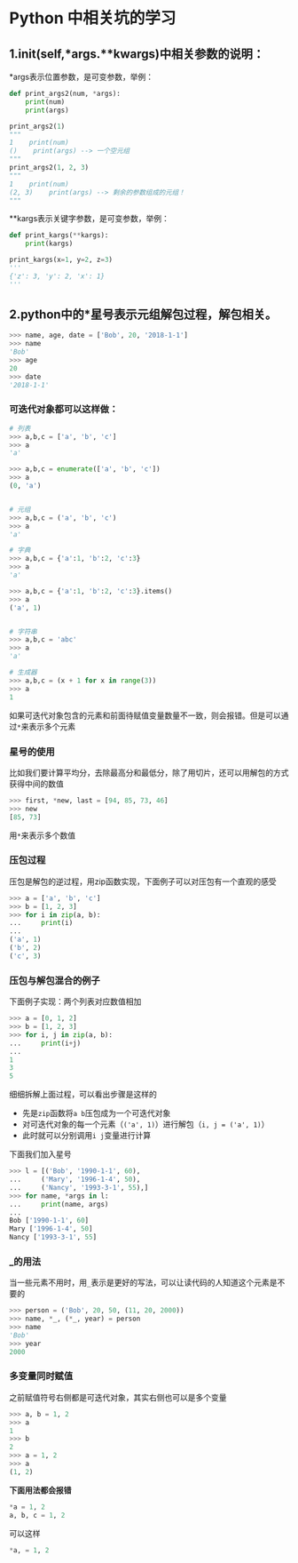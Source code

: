 # Python 中相关坑的学习

## 1.__init__(self,*args.**kwargs)中相关参数的说明：

*args表示位置参数，是可变参数，举例：

```python
def print_args2(num, *args):
    print(num)
    print(args)

print_args2(1)
"""
1    print(num)
()    print(args) --> 一个空元组
"""
print_args2(1, 2, 3)
"""
1    print(num)
(2, 3)    print(args) --> 剩余的参数组成的元组！
"""
```

**kargs表示关键字参数，是可变参数，举例：

```python
def print_kargs(**kargs):
    print(kargs)

print_kargs(x=1, y=2, z=3)
'''
{'z': 3, 'y': 2, 'x': 1}
'''
```

## 2.python中的\*星号表示元组解包过程，解包相关。

```python
>>> name, age, date = ['Bob', 20, '2018-1-1']
>>> name
'Bob'
>>> age
20
>>> date
'2018-1-1'
```

### **可迭代对象都可以这样做**：

```python
# 列表
>>> a,b,c = ['a', 'b', 'c']
>>> a
'a'

>>> a,b,c = enumerate(['a', 'b', 'c'])
>>> a
(0, 'a')


# 元组
>>> a,b,c = ('a', 'b', 'c')
>>> a
'a'

# 字典
>>> a,b,c = {'a':1, 'b':2, 'c':3}
>>> a
'a'

>>> a,b,c = {'a':1, 'b':2, 'c':3}.items()
>>> a
('a', 1)


# 字符串
>>> a,b,c = 'abc'
>>> a
'a'

# 生成器
>>> a,b,c = (x + 1 for x in range(3))
>>> a
1
```

如果可迭代对象包含的元素和前面待赋值变量数量不一致，则会报错。但是可以通过`*`来表示多个元素

### **星号的使用**

比如我们要计算平均分，去除最高分和最低分，除了用切片，还可以用解包的方式获得中间的数值

```python
>>> first, *new, last = [94, 85, 73, 46]
>>> new
[85, 73]
```

用`*`来表示多个数值

### **压包过程**

压包是解包的逆过程，用zip函数实现，下面例子可以对压包有一个直观的感受

```python
>>> a = ['a', 'b', 'c']
>>> b = [1, 2, 3]
>>> for i in zip(a, b):
...     print(i)
...
('a', 1)
('b', 2)
('c', 3)
```

### **压包与解包混合的例子**

下面例子实现：两个列表对应数值相加

```python
>>> a = [0, 1, 2]
>>> b = [1, 2, 3]
>>> for i, j in zip(a, b):
...     print(i+j)
...
1
3
5
```

细细拆解上面过程，可以看出步骤是这样的

- 先是`zip`函数将`a b`压包成为一个可迭代对象
- 对可迭代对象的每一个元素（`('a', 1)`）进行解包（`i, j = ('a', 1)`）
- 此时就可以分别调用`i j`变量进行计算

下面我们加入星号

```python
>>> l = [('Bob', '1990-1-1', 60),
...     ('Mary', '1996-1-4', 50),
...     ('Nancy', '1993-3-1', 55),]
>>> for name, *args in l:
...     print(name, args)
...
Bob ['1990-1-1', 60]
Mary ['1996-1-4', 50]
Nancy ['1993-3-1', 55]
```

### **_的用法**

当一些元素不用时，用`_`表示是更好的写法，可以让读代码的人知道这个元素是不要的

```python
>>> person = ('Bob', 20, 50, (11, 20, 2000))
>>> name, *_, (*_, year) = person
>>> name
'Bob'
>>> year
2000
```

### **多变量同时赋值**

之前赋值符号右侧都是可迭代对象，其实右侧也可以是多个变量

```python
>>> a, b = 1, 2
>>> a
1
>>> b
2
>>> a = 1, 2
>>> a
(1, 2)
```

**下面用法都会报错**

```python
*a = 1, 2
a, b, c = 1, 2
```

可以这样

```python
*a, = 1, 2
```